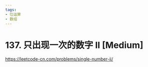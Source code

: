 ```yaml
---
tags:
- 位运算
- 数组
---
```


# 137. 只出现一次的数字 II [Medium]

<https://leetcode-cn.com/problems/single-number-ii/>

